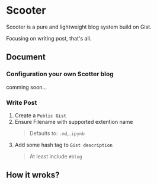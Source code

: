# Scooter
Scooter is a pure and lightweight blog system build on Gist.

Focusing on writing post, that's all.

## Document
### Configuration your own Scotter blog
comming soon...
### Write Post
1. Create a `Public Gist`
2. Ensure Filename with supported extention name
    > Defaults to: `.md`,`.ipynb`  
3. Add some hash tag to `Gist description`
    > At least include `#blog`

## How it wroks?
